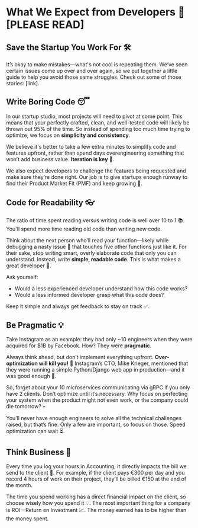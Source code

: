# What We Expect from Developers 🚀 [PLEASE READ]

## Save the Startup You Work For 🛠️
It’s okay to make mistakes—what's not cool is repeating them. We’ve seen certain issues come up over and over again, so we put together a little guide to help you avoid those same struggles. Check out some of those stories: [link].

## Write Boring Code 😴
In our startup studio, most projects will need to pivot at some point. This means that your perfectly crafted, clean, and well-tested code will likely be thrown out 95% of the time. So instead of spending too much time trying to optimize, we focus on **simplicity and consistency**.

We believe it's better to take a few extra minutes to simplify code and features upfront, rather than spend days overengineering something that won’t add business value. **Iteration is key** 🔄.

We also expect developers to challenge the features being requested and make sure they’re done right. Our job is to give startups enough runway to find their Product Market Fit (PMF) and keep growing 🌱.

## Code for Readability 👓
The ratio of time spent reading versus writing code is well over 10 to 1 📚. You'll spend more time reading old code than writing new code.

Think about the next person who’ll read your function—likely while debugging a nasty issue 🐛 that touches five other functions just like it. For their sake, stop writing smart, overly elaborate code that only you can understand. Instead, write **simple, readable code**. This is what makes a great developer 🌟.

Ask yourself:
- Would a less experienced developer understand how this code works?
- Would a less informed developer grasp what this code does?

Keep it simple and always get feedback to stay on track ✅.

## Be Pragmatic 💡
Take Instagram as an example: they had only ~10 engineers when they were acquired for $1B by Facebook. How? They were **pragmatic**.

Always think ahead, but don’t implement everything upfront. **Over-optimization will kill you!** 🚫 Instagram’s CTO, Mike Krieger, mentioned that they were running a simple Python/Django web app in production—and it was good enough 🐍.

So, forget about your 10 microservices communicating via gRPC if you only have 2 clients. Don’t optimize until it’s necessary. Why focus on perfecting your system when the product might not even work, or the company could die tomorrow? 💀

You’ll never have enough engineers to solve all the technical challenges raised, but that’s fine. Only a few are important, so focus on those. Speed optimization can wait ⏳.

## Think Business 💼
Every time you log your hours in Accounting, it directly impacts the bill we send to the client 💸. For example, if the client pays €300 per day and you record 4 hours of work on their project, they’ll be billed €150 at the end of the month. 

The time you spend working has a direct financial impact on the client, so choose wisely how you spend it 💡. The most important thing for a company is ROI—Return on Investment 📈. The money earned has to be higher than the money spent.
